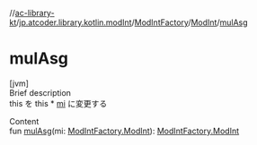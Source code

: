 //[ac-library-kt](../../../index.md)/[jp.atcoder.library.kotlin.modInt](../../index.md)/[ModIntFactory](../index.md)/[ModInt](index.md)/[mulAsg](mul-asg.md)



# mulAsg  
[jvm]  
Brief description  
this を this * [mi]() に変更する  
  
  
Content  
fun [mulAsg](mul-asg.md)(mi: [ModIntFactory.ModInt](index.md)): [ModIntFactory.ModInt](index.md)  



